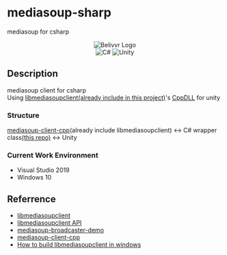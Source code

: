 # mediasoup-sharp
mediasoup for csharp
<div align="center">
  <img src="https://avatars.githubusercontent.com/u/40684200?s=200&v=4" alt="Belivvr Logo" />
</div>

<div align="center">
  <img src="https://img.shields.io/badge/-C%23-brightgreen" alt="C#" />
  <img src="https://img.shields.io/badge/Unity-100000?style=for-the-badge&logo=unity&logoColor=white" alt="Unity" />
</div>

## Description

mediasoup client for csharp <br/>
Using [libmediasoupclient(already include in this project)](https://github.com/versatica/libmediasoupclient)'s [CppDLL](https://github.com/belivvr/mediasoup-client-cpp) for unity

### Structure
[mediasoup-client-cpp](https://github.com/belivvr/mediasoup-client-cpp)(already include libmediasoupclient) &harr; C# wrapper class[(this repo)](https://github.com/belivvr/mediasoup-unity) &harr; Unity

### Current Work Environment
- Visual Studio 2019
- Windows 10

## Referrence
- [libmediasoupclient](https://github.com/versatica/libmediasoupclient)
- [libmediasoupclient API](https://mediasoup.org/documentation/v3/libmediasoupclient/api/)
- [mediasoup-broadcaster-demo](https://github.com/versatica/mediasoup-broadcaster-demo)
- [mediasoup-client-cpp](https://github.com/belivvr/mediasoup-client-cpp)
- [How to build libmediasoupclient in windows](https://github.com/versatica/libmediasoupclient/commit/8b36a91520a0f6ea3ed506814410176a9fc71d62)
